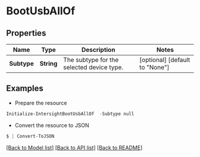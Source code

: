 # BootUsbAllOf
## Properties

Name | Type | Description | Notes
------------ | ------------- | ------------- | -------------
**Subtype** | **String** | The subtype for the selected device type. | [optional] [default to "None"]

## Examples

- Prepare the resource
```powershell
Initialize-IntersightBootUsbAllOf  -Subtype null
```

- Convert the resource to JSON
```powershell
$ | Convert-ToJSON
```

[[Back to Model list]](../README.md#documentation-for-models) [[Back to API list]](../README.md#documentation-for-api-endpoints) [[Back to README]](../README.md)

